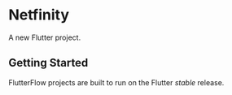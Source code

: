 # Netfinity

A new Flutter project.

## Getting Started

FlutterFlow projects are built to run on the Flutter _stable_ release.
